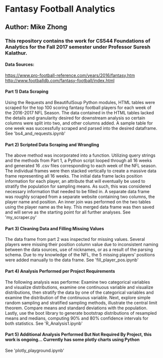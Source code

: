 # Fantasy Football Analytics
## Author: Mike Zhong
### This repository contains the work for CS544 Foundations of Analytics for the Fall 2017 semester under Professor Suresh Kalathur.
#### Data Sources:
https://www.pro-football-reference.com/years/2016/fantasy.htm
http://www.footballdb.com/fantasy-football/index.html
#### Part 1) Data Scraping
Using the Requests and BeautifulSoup Python modules, HTML tables were scraped for the top 100 scoring fantasy football players for each week of the 2016-2017 NFL Season. The data contained in the HTML tables lacked the details and granularity desired for downstream analysis so certain columns were split into two, and other columns added. A sample table for one week was successfully scraped and parsed into the desired dataframe.
See 'bs4_and_requests.ipynb'
#### Part 2) Scripted Data Scraping and Wrangling
The above method was incorporated into a function. Utilizing query strings and the methods from Part 1, a Python script looped through  all 16 weeks and generated 16 .csv files corresponding to each week of the NFL season. The individual frames were then stacked vertically to create a massive data frame representing all 16 weeks. The initial data frame lacks position information for each player, an attribute that will eventually be used to stratify the population for sampling means. As such, this was considered necessary information that needed to be filled in. A separate data frame was roughly scraped from a separate website containing two columns, the player name and position. An inner join was performed on the two tables using the player name as the key. This merged data frame was then saved and will serve as the starting point for all further analyses.
See 'my_scraper.py'
#### Part 3) Cleaning Data and Filling Missing Values
The data frame from part 2 was inspected for missing values. Several players were missing their position column value due to inconsistent naming between the data sources, use of nicknames, or as a result of the parsing schema. Due to my knowledge of the NFL, the 5 missing players' positions were added manually to the data frame. 
See 'fill_player_pos.ipynb'
#### Part 4) Analysis Performed per Project Requirements
The following analysis was performe: Examine two categorical variables and visualize distributions, examine one continuous variable and visualize distributions, then stratify the data by one of the categorical variables and examine the distribution of the continuous variable. Next, explore simple random sampling and stratified sampling methods, illustrate the central limit theorem. Compare means and standard deviations with the population. Lastly, use the boot library to generate bootstrap distributions of resampled means and medians, computing 90% and 80% confidence intervals for both statistics. 
See 'R_Analysis1.ipynb'
#### Part 5) Additional Analysis Performed But Not Required By Project, this work is ongoing... Currently has some plotly charts using Python
See 'plotly_playground.ipynb'


